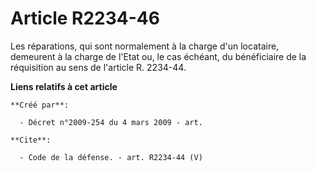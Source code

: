 # Article R2234-46

Les réparations, qui sont normalement à la charge d'un locataire, demeurent à la charge de l'Etat ou, le cas échéant, du
bénéficiaire de la réquisition au sens de l'article R. 2234-44.

**Liens relatifs à cet article**

	**Créé par**:

	  - Décret n°2009-254 du 4 mars 2009 - art.

	**Cite**:

	  - Code de la défense. - art. R2234-44 (V)
